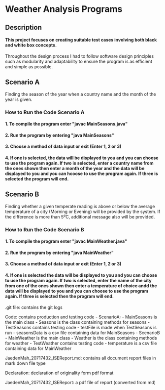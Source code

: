 # Weather Analysis Programs

## Description

#### This project focuses on creating suitable test cases involving both black and white box concepts.
Throughout the design process I had to follow software design principles such as modularity and adaptability to 
ensure the program is as efficient and simple as possible.

## Scenario A
Finding the season of the year when a country name and the month of the year is given.

### How to Run the Code Scenario A
#### 1. To compile the program enter "javac MainSeasons.java"
#### 2. Run the program by entering "java MainSeasons"
#### 3. Choose a method of data input or exit (Enter 1, 2 or 3)
#### 4. If one is selected, the data will be displayed to you and you can choose to use the program again. If two is selected, enter a country name from the ones shown then enter a month of the year and the data will be displayed to you and you can hcoose to use the program again. If three is selected the program will end.

## Scenario B 
Finding whether a given temperate reading is above or below the average temperature of a
city (Morning or Evening) will be provided by the system. If the difference is more than 5⁰C,
additional message also will be provided.

### How to Run the Code Scenario B
#### 1. To compile the program enter "javac MainWeather.java"
#### 2. Run the program by entering "java MainWeather"
#### 3. Choose a method of data input or exit (Enter 1, 2 or 3)
#### 4. If one is selected the data will be displayed to you and you can choose to use the program again. If two is selected, enter the name of the city from one of the ones shown then enter a temperature of choice andd the data will be displayed to you and you can choose to use the program again. If three is selected then the program will end.






.git file: contains the git logs 

Code: contains production and testing code
	- ScenarioA:
		- MainSeasons is the main class
		- Seasons is the class containing methods for seasons
		- TestSeasons contains testing code
		- testFile is made when TestSeasons is run
		- seasonsData is a csv file containing data for MainSeasons
	- ScenarioB
		- MainWeather is the main class
		- Weather is the class containing methods for weather
		- TestWeather contains testing code
		- temperature is a csv file containing data for MainWeather

JaedenMah_20717432_ISEReport.md: contains all document report files in mark down file type

Declaration: declaration of originality form pdf format

JaedenMah_20717432_ISEReport: a pdf file of report (converted from md)
